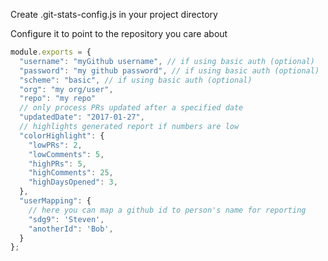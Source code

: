 Create .git-stats-config.js in your project directory

Configure it to point to the repository you care about

```javascript
module.exports = {
  "username": "myGithub username", // if using basic auth (optional)
  "password": "my github password", // if using basic auth (optional)
  "scheme": "basic", // if using basic auth (optional)
  "org": "my org/user",
  "repo": "my repo"
  // only process PRs updated after a specified date
  "updatedDate": "2017-01-27",
  // highlights generated report if numbers are low
  "colorHighlight": {
    "lowPRs": 2,
    "lowComments": 5,
    "highPRs": 5,
    "highComments": 25,
    "highDaysOpened": 3,
  },
  "userMapping": {
    // here you can map a github id to person's name for reporting
    "sdg9": 'Steven',
    "anotherId": 'Bob',
  }
};
```
